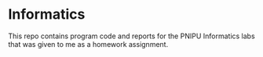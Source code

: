 # Informatics
This repo contains program code and reports for the PNIPU Informatics labs that was given to me as a homework assignment.
